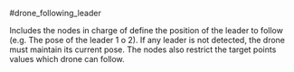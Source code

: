 #drone_following_leader

Includes the nodes in charge of define the position of the leader to follow (e.g. The pose of the leader 1 o 2). If any leader is not detected, the drone must maintain its current pose. The nodes also restrict the target points values which drone can follow.
